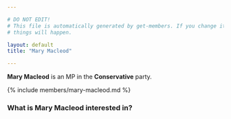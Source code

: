 ```yaml
---

# DO NOT EDIT!
# This file is automatically generated by get-members. If you change it, bad
# things will happen.

layout: default
title: "Mary Macleod"

---
```


**Mary Macleod** is an MP in the **Conservative** party.

{% include members/mary-macleod.md %}

### What is Mary Macleod interested in?



